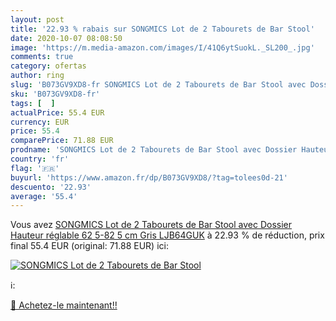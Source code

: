 ```yaml
---
layout: post
title: '22.93 % rabais sur SONGMICS Lot de 2 Tabourets de Bar Stool'
date: 2020-10-07 08:08:50
image: 'https://m.media-amazon.com/images/I/41Q6ytSuokL._SL200_.jpg'
comments: true
category: ofertas
author: ring
slug: 'B073GV9XD8-fr SONGMICS Lot de 2 Tabourets de Bar Stool avec Dossier...'
sku: 'B073GV9XD8-fr'
tags: [  ]
actualPrice: 55.4 EUR
currency: EUR
price: 55.4
comparePrice: 71.88 EUR
prodname: 'SONGMICS Lot de 2 Tabourets de Bar Stool avec Dossier Hauteur réglable 62 5-82 5 cm Gris LJB64GUK'
country: 'fr'
flag: '🇫🇷'
buyurl: 'https://www.amazon.fr/dp/B073GV9XD8/?tag=tolees0d-21'
descuento: '22.93'
average: '55.4'
---
```


Vous avez [SONGMICS Lot de 2 Tabourets de Bar Stool avec Dossier Hauteur réglable 62 5-82 5 cm Gris LJB64GUK](https://www.amazon.fr/dp/B073GV9XD8/?tag=tolees0d-21)  à  22.93 % de réduction, prix final  55.4 EUR (original: 71.88 EUR) ici:

[![SONGMICS Lot de 2 Tabourets de Bar Stool](https://m.media-amazon.com/images/I/41Q6ytSuokL._SL200_.jpg)](https://www.amazon.fr/dp/B073GV9XD8/?tag=tolees0d-21)

ℹ️:


[🛒 Achetez-le maintenant!!](https://www.amazon.fr/dp/B073GV9XD8/?tag=tolees0d-21)
